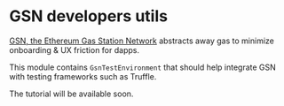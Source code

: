 # GSN developers utils

[GSN, the Ethereum Gas Station Network](https://opengsn.org/) abstracts away gas to minimize onboarding & UX friction for dapps. 

This module contains `GsnTestEnvironment` that should help integrate GSN with testing frameworks such as Truffle.

The tutorial will be available soon.
